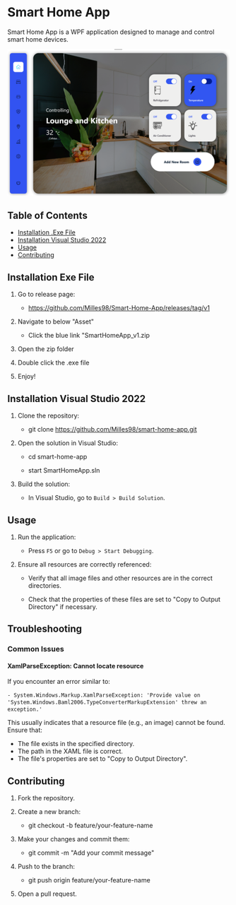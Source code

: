 # Smart Home App

Smart Home App is a WPF application designed to manage and control smart home devices.

![Screenshot](Smart%20Home%20App/Images/smart-home.png)

## Table of Contents

- [Installation .Exe File](#installation-exe-file)
- [Installation Visual Studio 2022](#installation-visual-studio-2022)
- [Usage](#usage)
- [Contributing](#contributing)

## Installation Exe File

1. Go to release page:

    - https://github.com/Milles98/Smart-Home-App/releases/tag/v1

2. Navigate to below "Asset"

    - Click the blue link "SmartHomeApp_v1.zip

3. Open the zip folder
4. Double click the .exe file
5. Enjoy!


## Installation Visual Studio 2022

1. Clone the repository:

    - git clone https://github.com/Milles98/smart-home-app.git

3. Open the solution in Visual Studio:

    - cd smart-home-app

    - start SmartHomeApp.sln

5. Build the solution:

    - In Visual Studio, go to `Build > Build Solution`.

## Usage

1. Run the application:

    - Press `F5` or go to `Debug > Start Debugging`.

3. Ensure all resources are correctly referenced:
   
    - Verify that all image files and other resources are in the correct directories.
      
    - Check that the properties of these files are set to "Copy to Output Directory" if necessary.

## Troubleshooting

### Common Issues

#### XamlParseException: Cannot locate resource

If you encounter an error similar to:

    - System.Windows.Markup.XamlParseException: 'Provide value on 'System.Windows.Baml2006.TypeConverterMarkupExtension' threw an exception.'

This usually indicates that a resource file (e.g., an image) cannot be found. Ensure that:
- The file exists in the specified directory.
- The path in the XAML file is correct.
- The file's properties are set to "Copy to Output Directory".

## Contributing

1. Fork the repository.
2. Create a new branch:
   
    - git checkout -b feature/your-feature-name

3. Make your changes and commit them:
   
    - git commit -m "Add your commit message"

4. Push to the branch:
   
    - git push origin feature/your-feature-name

5. Open a pull request.

    
    
    
    
